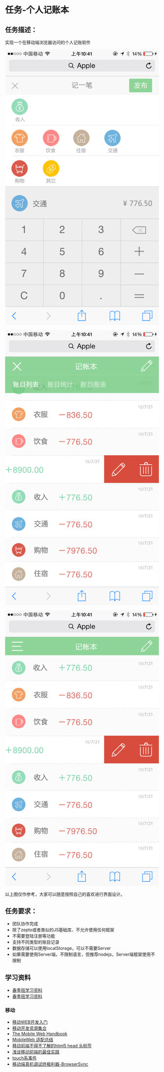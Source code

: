 # 任务-个人记账本

## 任务描述：

实现一个在移动端浏览器访问的个人记账软件

![示例图](https://raw.githubusercontent.com/baidu-ife/ife/master/2015_summer/asset/mob_yangfan_task1_01.png)

![示例图](https://raw.githubusercontent.com/baidu-ife/ife/master/2015_summer/asset/mob_yangfan_task1_02.png)

![示例图](https://raw.githubusercontent.com/baidu-ife/ife/master/2015_summer/asset/mob_yangfan_task1_03.png)

以上图仅作参考，大家可以随意按照自己的喜欢进行界面设计。

## 任务要求：

* 团队协作完成
* 除了zepto或者类似的JS基础库、不允许使用任何框架
* 不需要登陆注册等功能
* 支持不同类型的账目记录
* 数据存储可以使用localStorage，可以不需要Server
* 如果需要使用Server端，不限制语言，但推荐nodejs，Server端框架使用不限制

## 学习资料

* [春季班学习资料](https://github.com/baidu-ife/ife/tree/master/2015_spring/task/task0001)
* [春季班学习资料](https://github.com/baidu-ife/ife/tree/master/2015_spring/task/task0002)

### 移动

* [移动WEB开发入门](http://junmer.github.io/mobile-dev-get-started/)
* [移动开发资源集合](https://github.com/jtyjty99999/mobileTech)
* [The Mobile Web Handbook](http://quirksmode.org/mobilewebhandbook/)
* [MobileWeb 适配总结](http://www.w3ctech.com/topic/979)
* [移动前端不得不了解的html5 head 头标签](http://www.css88.com/archives/5480)
* [浅谈移动前端的最佳实践](http://www.cnblogs.com/yexiaochai/p/4219523.html)
* [touch系事件](http://www.html-js.com/article/All-right-thinking-touch-events)
* [移动端真机调试终极利器-BrowserSync](http://www.codingserf.com/index.php/2015/03/browsersync/)

